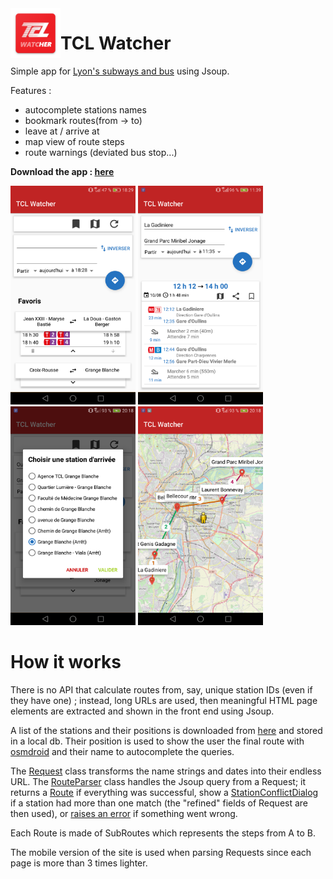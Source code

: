 <img align="left" src="app/src/main/res/drawable/appicon.png" height="80" width="80">

# TCL Watcher


Simple app for [Lyon's subways and bus](http://tcl.fr/) using Jsoup. 

Features :
* autocomplete stations names
* bookmark routes(from → to)
* leave at / arrive at
* map view of route steps
* route warnings (deviated bus stop...)


**Download the app : [here](https://github.com/eviallet/TCLWatcher/releases/tag/v1.0.2)**

<img src="screenshots/homepage.png" height="350" width="200"> <img src="screenshots/route.png" height="350" width="200"> <img src="screenshots/conflict.png" height="350" width="200"> <img src="screenshots/map.png" height="350" width="200"> 


# How it works

There is no API that calculate routes from, say, unique station IDs (even if they have one) ; instead, long URLs are used, then meaningful HTML page elements are extracted and shown in the front end using Jsoup.

A list of the stations and their positions is downloaded from [here](https://download.data.grandlyon.com/wfs/rdata?SERVICE=WFS&VERSION=2.0.0&outputformat=GEOJSON&maxfeatures=100000&request=GetFeature&typename=tcl_sytral.tclarret) and stored in a local db. Their position is used to show the user the final route with [osmdroid](https://github.com/osmdroid/osmdroid) and their name to autocomplete the queries.

The [Request](app/src/main/java/com/gueg/tclwatcher/routes/Request.kt) class transforms the name strings and dates into their endless URL.
The [RouteParser](app/src/main/java/com/gueg/tclwatcher/routes/RouteParser.kt) class handles the Jsoup query from a Request; it returns a [Route](app/src/main/java/com/gueg/tclwatcher/routes/Route.kt) if everything was successful, show a [StationConflictDialog](app/src/main/java/com/gueg/tclwatcher/stations/StationConflictDialog.kt) if a station had more than one match (the "refined" fields of Request are then used), or [raises an error](app/src/main/java/com/gueg/tclwatcher/routes/RouteParserExceptionHandler.kt) if something went wrong.

Each Route is made of SubRoutes which represents the steps from A to B.

The mobile version of the site is used when parsing Requests since each page is more than 3 times lighter.
